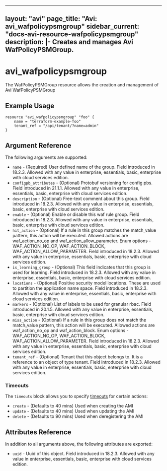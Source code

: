 <!--
    Copyright 2021 VMware, Inc.
    SPDX-License-Identifier: Mozilla Public License 2.0
-->
---
layout: "avi"
page_title: "Avi: avi_wafpolicypsmgroup"
sidebar_current: "docs-avi-resource-wafpolicypsmgroup"
description: |-
  Creates and manages Avi WafPolicyPSMGroup.
---

# avi_wafpolicypsmgroup

The WafPolicyPSMGroup resource allows the creation and management of Avi WafPolicyPSMGroup

## Example Usage

```hcl
resource "avi_wafpolicypsmgroup" "foo" {
    name = "terraform-example-foo"
    tenant_ref = "/api/tenant/?name=admin"
}
```

## Argument Reference

The following arguments are supported:

* `name` - (Required) User defined name of the group. Field introduced in 18.2.3. Allowed with any value in enterprise, essentials, basic, enterprise with cloud services edition.
* `configpb_attributes` - (Optional) Protobuf versioning for config pbs. Field introduced in 21.1.1. Allowed with any value in enterprise, essentials, basic, enterprise with cloud services edition.
* `description` - (Optional) Free-text comment about this group. Field introduced in 18.2.3. Allowed with any value in enterprise, essentials, basic, enterprise with cloud services edition.
* `enable` - (Optional) Enable or disable this waf rule group. Field introduced in 18.2.3. Allowed with any value in enterprise, essentials, basic, enterprise with cloud services edition.
* `hit_action` - (Optional) If a rule in this group matches the match_value pattern, this action will be executed. Allowed actions are waf_action_no_op and waf_action_allow_parameter. Enum options - WAF_ACTION_NO_OP, WAF_ACTION_BLOCK, WAF_ACTION_ALLOW_PARAMETER. Field introduced in 18.2.3. Allowed with any value in enterprise, essentials, basic, enterprise with cloud services edition.
* `is_learning_group` - (Optional) This field indicates that this group is used for learning. Field introduced in 18.2.3. Allowed with any value in enterprise, essentials, basic, enterprise with cloud services edition.
* `locations` - (Optional) Positive security model locations. These are used to partition the application name space. Field introduced in 18.2.3. Allowed with any value in enterprise, essentials, basic, enterprise with cloud services edition.
* `markers` - (Optional) List of labels to be used for granular rbac. Field introduced in 20.1.5. Allowed with any value in enterprise, essentials, basic, enterprise with cloud services edition.
* `miss_action` - (Optional) If a rule in this group does not match the match_value pattern, this action will be executed. Allowed actions are waf_action_no_op and waf_action_block. Enum options - WAF_ACTION_NO_OP, WAF_ACTION_BLOCK, WAF_ACTION_ALLOW_PARAMETER. Field introduced in 18.2.3. Allowed with any value in enterprise, essentials, basic, enterprise with cloud services edition.
* `tenant_ref` - (Optional) Tenant that this object belongs to. It is a reference to an object of type tenant. Field introduced in 18.2.3. Allowed with any value in enterprise, essentials, basic, enterprise with cloud services edition.


### Timeouts

The `timeouts` block allows you to specify [timeouts](https://www.terraform.io/docs/configuration/resources.html#timeouts) for certain actions:

* `create` - (Defaults to 40 mins) Used when creating the AMI
* `update` - (Defaults to 40 mins) Used when updating the AMI
* `delete` - (Defaults to 90 mins) Used when deregistering the AMI

## Attributes Reference

In addition to all arguments above, the following attributes are exported:

* `uuid` -  Uuid of this object. Field introduced in 18.2.3. Allowed with any value in enterprise, essentials, basic, enterprise with cloud services edition.

